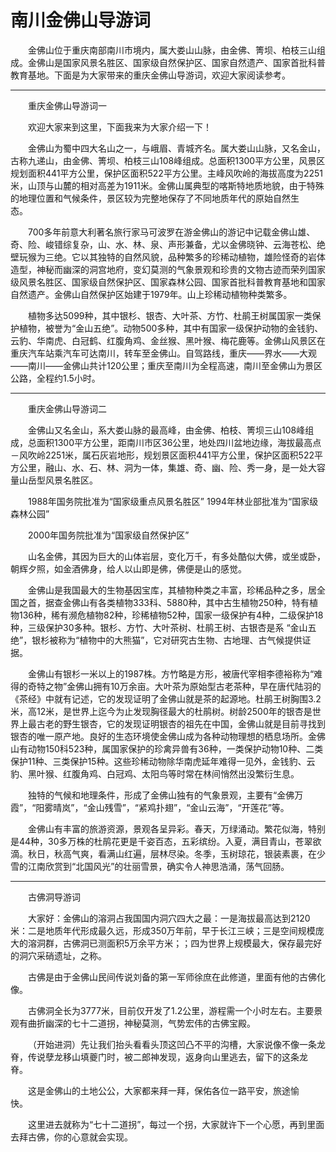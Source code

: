 # 南川金佛山导游词  
&emsp;&emsp;金佛山位于重庆南部南川市境内，属大娄山山脉，由金佛、箐坝、柏枝三山组成。金佛山是国家风景名胜区、国家级自然保护区、国家自然遗产、国家首批科普教育基地。下面是为大家带来的重庆金佛山导游词，欢迎大家阅读参考。&emsp;&emsp;  
***  
&emsp;&emsp;重庆金佛山导游词一&emsp;&emsp;  

&emsp;&emsp;欢迎大家来到这里，下面我来为大家介绍一下！&emsp;&emsp;  

&emsp;&emsp;金佛山为蜀中四大名山之一，与峨眉、青城齐名。属大娄山山脉，又名金山，古称九递山，由金佛、箐坝、柏枝三山108峰组成。总面积1300平方公里，风景区规划面积441平方公里，保护区面积522平方公里。主峰风吹岭的海拔高度为2251米，山顶与山麓的相对高差为1911米。金佛山属典型的喀斯特地质地貌，由于特殊的地理位置和气候条件，景区较为完整地保存了不同地质年代的原始自然生态。&emsp;&emsp;  

&emsp;&emsp;700多年前意大利著名旅行家马可波罗在游金佛山的游记中记载金佛山雄、奇、险、峻错综复杂，山、水、林、泉、声形兼备，尤以金佛晓钟、云海苍松、绝壁玩猴为三绝。它以其独特的自然风貌，品种繁多的珍稀动植物，雄险怪奇的岩体造型，神秘而幽深的洞宫地府，变幻莫测的气象景观和珍贵的文物古迹而荣列国家级风景名胜区、国家级自然保护区、国家森林公园、国家首批科普教育基地和国家自然遗产。金佛山自然保护区始建于1979年。山上珍稀动植物种类繁多。&emsp;&emsp;  

&emsp;&emsp;植物多达5099种，其中银杉、银杏、大叶茶、方竹、杜鹃王树属国家一类保护植物，被誉为“金山五绝”。动物500多种，其中有国家一级保护动物的金钱豹、云豹、华南虎、白冠鹤、红腹角鸡、金丝猴、黑叶猴、梅花鹿等。金佛山风景区在重庆汽车站乘汽车可达南川，转车至金佛山。自驾路线，重庆——界水——大观——南川——金佛山共计120公里；重庆至南川为全程高速，南川至金佛山为景区公路，全程约1.5小时。&emsp;&emsp;  
***  
&emsp;&emsp;重庆金佛山导游词二&emsp;&emsp;  

&emsp;&emsp;金佛山又名金山，系大娄山脉的最高峰，由金佛、柏枝、箐坝三山108峰组成，总面积1300平方公里，距南川市区36公里，地处四川盆地边缘，海拔最高点－风吹岭2251米，属石灰岩地形，规划景区面积441平方公里，保护区面积522平方公里，融山、水、石、林、洞为一体，集雄、奇、幽、险、秀一身，是一处大容量山岳型风景名胜区。&emsp;&emsp;  

&emsp;&emsp;1988年国务院批准为“国家级重点风景名胜区” 1994年林业部批准为“国家级森林公园”&emsp;&emsp;  

&emsp;&emsp;2000年国务院批准为“国家级自然保护区”&emsp;&emsp;  

&emsp;&emsp;山名金佛，其因为巨大的山体岩层，变化万千，有多处酷似大佛，或坐或卧，朝辉夕照，如金酒佛身，给人以山即是佛，佛便是山的感觉。&emsp;&emsp;  

&emsp;&emsp;金佛山是我国最大的生物基因宝库，其植物种类之丰富，珍稀品种之多，居全国之首，据查金佛山有各类植物333科、5880种，其中古生植物250种，特有植物136种，稀有濒危植物82种，珍稀植物52种，国家一级保护有4种，二级保护18种，三级保护30多种。银杉、方竹、大叶茶树、杜鹃王树、古银杏是系 “金山五绝”，银杉被称为“植物中的大熊猫”，它对研究古生物、古地理、古气候提供证据。&emsp;&emsp;  

&emsp;&emsp;金佛山有银杉一米以上的1987株。方竹略是方形，被唐代宰相李德裕称为“难得的奇特之物”金佛山拥有10万余亩。大叶茶为原始型古老茶种，早在唐代陆羽的《茶经》中就有记述，它的发现证明了金佛山就是茶的起源地。杜鹃王树胸围3.2米，高12米，是世界上迄今为止发现胸径最大的杜鹃树。树龄2500年的银杏是世界上最古老的野生银杏，它的发现证明银杏的祖先在中国，金佛山就是目前寻找到银杏的唯一原产地。良好的生态环境使金佛山成为各种动物理想的栖息场所。金佛山有动物150科523种，属国家保护的珍禽异兽有36种，一类保护动物10种、二类保护11种、三类保护15种。这些珍稀动物除华南虎延年难得一见外，金钱豹、云豹、黑叶猴、红腹角鸡、白冠鸡、太阳鸟等时常在林间悄然出没繁衍生息。&emsp;&emsp;  

&emsp;&emsp;独特的气候和地理条件，形成了金佛山独有的气象景观，主要有“金佛万霞”，“阳雾晴岚”，“金山残雪”，“紧鸡扑翅”，“金山云海”，“开莲花”等。&emsp;&emsp;  

&emsp;&emsp;金佛山有丰富的旅游资源，景观各呈异彩。春天，万绿涌动。繁花似海，特别是44种，30多万株的杜鹃花更是千姿百态，五彩缤纷。入夏，满目青山，苍翠欲滴。秋日，秋高气爽，看满山红遍，层林尽染。冬季，玉树琼花，银装素裹，在少雪的江南欣赏到“北国风光”的壮丽雪景，确实令人神思浩涌，荡气回肠。&emsp;&emsp;  

***  
&emsp;&emsp;古佛洞导游词&emsp;&emsp;  

&emsp;&emsp;大家好：金佛山的溶洞占我国国内洞穴四大之最：一是海拔最高达到2120米：二是地质年代形成最久远，形成350万年前，早于长江三峡；三是空间规模庞大的溶洞群，古佛洞已测面积5万余平方米；；四为世界上规模最大，保存最完好的洞穴采硝遗址，之称。&emsp;&emsp;  

&emsp;&emsp;古佛是由于金佛山民间传说刘备的第一军师徐庶在此修道，里面有他的古佛化像。&emsp;&emsp;  

&emsp;&emsp;古佛洞全长为3777米，目前仅开发了1.2公里，游程需一个小时左右。主要景观有曲折幽深的七十二道拐，神秘莫测，气势宏伟的古佛宝殿。&emsp;&emsp;  

&emsp;&emsp;（开始进洞）先让我们抬头看看头顶这凹凸不平的沟槽，大家说像不像一条龙脊，传说孽龙移山填夔门时，被二郎神发现，返身向山里逃去，留下的这条龙脊。&emsp;&emsp;  

&emsp;&emsp;这是金佛山的土地公公，大家都来拜一拜，保佑各位一路平安，旅途愉快。&emsp;&emsp;  

&emsp;&emsp;这里进去就称为“七十二道拐”，每过一个拐，大家就许下一个心愿，再到里面去拜古佛，你的心意就会实现。&emsp;&emsp;  

